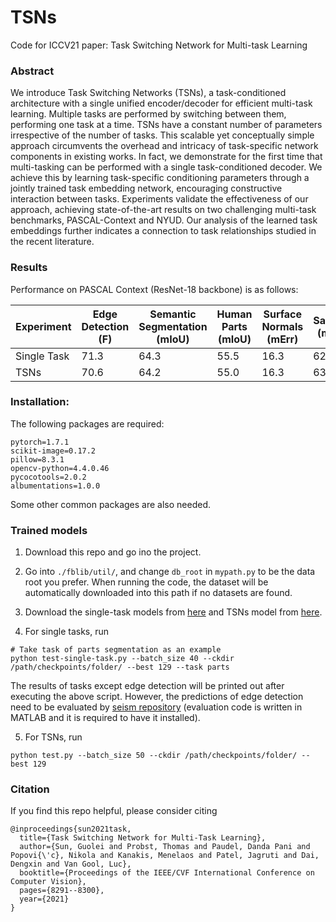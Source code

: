 # TSNs
Code for ICCV21 paper: Task Switching Network for Multi-task Learning

### Abstract
We introduce Task Switching Networks (TSNs), a task-conditioned architecture with a single unified encoder/decoder for efficient multi-task learning. Multiple tasks are performed by switching between them, performing one task at a time. TSNs have a constant number of parameters irrespective of the number of tasks. This scalable yet conceptually simple approach circumvents the overhead and intricacy of task-specific network components in existing works. In fact, we demonstrate for the first time that multi-tasking can be performed with a single task-conditioned decoder. We achieve this by learning task-specific conditioning parameters through a jointly trained task embedding network, encouraging constructive interaction between tasks. Experiments validate the effectiveness of our approach, achieving state-of-the-art results on two challenging multi-task benchmarks, PASCAL-Context and NYUD. Our analysis of the learned task embeddings further indicates a connection to task relationships studied in the recent literature.

### Results
Performance on PASCAL Context (ResNet-18 backbone) is as follows:

|  Experiment   | Edge Detection (F) | Semantic Segmentation (mIoU) | Human Parts (mIoU) | Surface Normals (mErr) | Saliency (mIoU)| Average Drop (%)|
| ------------  | ------------------ | ---------------------------- | ------------------ | ---------------------- | -------------- | --------------- |
|  Single Task  |        71.3        |             64.3             |        55.5        |            16.3        |       62.9     |          -      |
|      TSNs     |        70.6        |             64.2             |        55.0        |            16.3        |       63.3     |         0.30    |

###  Installation:
The following packages are required:
```
pytorch=1.7.1
scikit-image=0.17.2
pillow=8.3.1
opencv-python=4.4.0.46 
pycocotools=2.0.2
albumentations=1.0.0
```
Some other common packages are also needed.

### Trained models
1. Download this repo and go ino the project.

2. Go into `./fblib/util/`, and change `db_root` in `mypath.py` to be the data root you prefer. When running the code, the dataset will be automatically downloaded into this path if no datasets are found.

3. Download the single-task models from [here](https://drive.google.com/drive/folders/1qK1K07upTfWrQxLB2BpzQqoDwnLedPgE?usp=sharing) and TSNs model from [here](https://drive.google.com/drive/folders/1obX7rSvtPx27k4_GJ57DdHkeiv8V1BjK?usp=sharing).

4. For single tasks, run
```
# Take task of parts segmentation as an example
python test-single-task.py --batch_size 40 --ckdir /path/checkpoints/folder/ --best 129 --task parts
```
The results of tasks except edge detection will be printed out after executing the above script. However, the predictions of edge detection need to be evaluated by [seism repository](https://github.com/jponttuset/seism) (evaluation code is written in MATLAB and it is required to have it installed).

5. For TSNs, run
```
python test.py --batch_size 50 --ckdir /path/checkpoints/folder/ --best 129 
```

### Citation
If you find this repo helpful, please consider citing
```
@inproceedings{sun2021task,
  title={Task Switching Network for Multi-Task Learning},
  author={Sun, Guolei and Probst, Thomas and Paudel, Danda Pani and Popovi{\'c}, Nikola and Kanakis, Menelaos and Patel, Jagruti and Dai, Dengxin and Van Gool, Luc},
  booktitle={Proceedings of the IEEE/CVF International Conference on Computer Vision},
  pages={8291--8300},
  year={2021}
}
```
